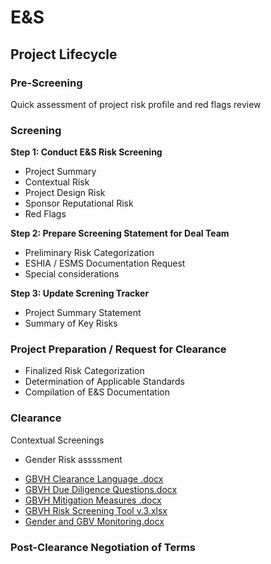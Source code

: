 # E&S

## Project Lifecycle

### Pre-Screening

Quick assessment of project risk profile and red flags review

### Screening

**Step 1: Conduct E&S Risk Screening**

- Project Summary
- Contextual Risk
- Project Design Risk
- Sponsor Reputational Risk
- Red Flags

**Step 2: Prepare Screening Statement for Deal Team**

- Preliminary Risk Categorization
- ESHIA / ESMS Documentation Request
- Special considerations

**Step 3: Update Screning Tracker**

- Project Summary Statement
- Summary of Key Risks

### Project Preparation / Request for Clearance

- Finalized Risk Categorization
- Determination of Applicable Standards
- Compilation of E&S Documentation

### Clearance

Contextual Screenings
  * Gender Risk assssment
  - [GBVH Clearance Language .docx](https://dfcgov.sharepoint.com/sites/ENVandSOCJOINTResources/Shared%20Documents/E%26S%20Policies%20and%20Procedures/07.%20GBVH%20%26%20Gender%20Risk/DFC%20GBVH%20Tools/GBVH%20Clearance%20Language%20.docx)
  - [GBVH Due Diligence Questions.docx](https://dfcgov.sharepoint.com/sites/ENVandSOCJOINTResources/Shared%20Documents/E%26S%20Policies%20and%20Procedures/07.%20GBVH%20%26%20Gender%20Risk/DFC%20GBVH%20Tools/GBVH%20Due%20Diligence%20Questions.docx)
  - [GBVH Mitigation Measures .docx](https://dfcgov.sharepoint.com/sites/ENVandSOCJOINTResources/Shared%20Documents/E%26S%20Policies%20and%20Procedures/07.%20GBVH%20%26%20Gender%20Risk/DFC%20GBVH%20Tools/GBVH%20Mitigation%20Measures%20.docx)
  - [GBVH Risk Screening Tool v.3.xlsx](https://dfcgov.sharepoint.com/sites/ENVandSOCJOINTResources/Shared%20Documents/E%26S%20Policies%20and%20Procedures/07.%20GBVH%20%26%20Gender%20Risk/DFC%20GBVH%20Tools/GBVH%20Risk%20Screening%20Tool%20v.3.xlsx)
  - [Gender and GBV Monitoring.docx](https://dfcgov.sharepoint.com/sites/ENVandSOCJOINTResources/Shared%20Documents/E%26S%20Policies%20and%20Procedures/07.%20GBVH%20%26%20Gender%20Risk/DFC%20GBVH%20Tools/Gender%20and%20GBV%20Monitoring.docx)

### Post-Clearance Negotiation of Terms


